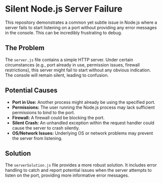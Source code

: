 # Silent Node.js Server Failure

This repository demonstrates a common yet subtle issue in Node.js where a server fails to start listening on a port without providing any error messages in the console.  This can be incredibly frustrating to debug.

## The Problem

The `server.js` file contains a simple HTTP server.  Under certain circumstances (e.g., port already in use, permission issues, firewall restrictions), this server might fail to start without any obvious indication.  The console will remain silent, leading to confusion.

## Potential Causes

* **Port in Use:** Another process might already be using the specified port.
* **Permissions:** The user running the Node.js process may lack sufficient permissions to bind to the port.
* **Firewall:** A firewall could be blocking the port.
* **Silent Crash:** An unhandled exception within the request handler could cause the server to crash silently.
* **OS/Network Issues:**  Underlying OS or network problems may prevent the server from listening.

## Solution

The `serverSolution.js` file provides a more robust solution.  It includes error handling to catch and report potential issues when the server attempts to listen on the port, providing more informative error messages.